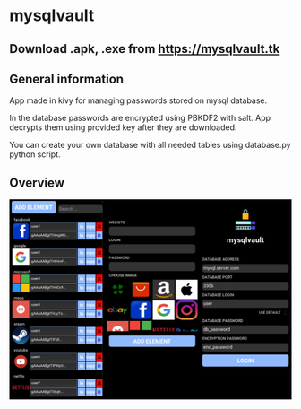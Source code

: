 # mysqlvault

## Download .apk, .exe from https://mysqlvault.tk

## General information
App made in kivy for managing passwords stored on mysql database.

In the database passwords are encrypted using PBKDF2 with salt.
App decrypts them using provided key after they are downloaded.

You can create your own database with all needed tables using database.py python script.

## Overview
![app overview image](img/overview.png?raw=true "Title")

